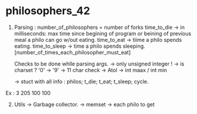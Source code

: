 # philosophers_42

1. Parsing :
	number_of_philosophers = number of forks
	time_to_die -> in milliseconds: max time since begining of program or beining of previous meal a philo can go w/out eating.
	time_to_eat -> tiime a philo spends eating.
	time_to_sleep -> time a philo spends sleeping.
	[number_of_times_each_philosopher_must_eat]

	Checks to be done whlle parsing args.
	-> only unsigned integer !
	-> is charset ? '0' -> '9'
	-> 11 char check
	-> Atol
	-> int maax / int min

	-> stuct with all info : philos; t_die; t_eat; t_sleep; cycle.

Ex : 3 205 100 100

2.	Utils
	-> Garbage collector.
	-> memset
	-> each philo to get
